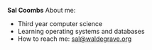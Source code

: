 **Sal Coombs**
About me: 
 - Third year computer science
 - Learning operating systems and databases
 - How to reach me: sal@waldegrave.org

